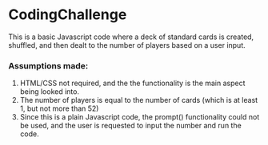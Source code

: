 # CodingChallenge
This is a basic Javascript code where a deck of standard cards is created, shuffled, and then dealt to the number of players based on a user input.

<h3>Assumptions made:</h3>
<ol>
  <li>HTML/CSS not required, and the the functionality is the main aspect being looked into.</li>
  <li>The number of players is equal to the number of cards (which is at least 1, but not more than 52)</li>
  <li>Since this is a plain Javascript code, the prompt() functionality could not be used, and the user is requested to input the number and run the code. </li></ol>
